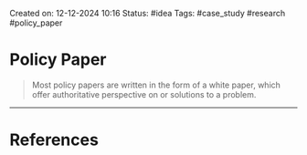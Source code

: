 Created on: 12-12-2024 10:16
Status: #idea
Tags: #case_study #research #policy_paper
# Policy Paper
> Most policy papers are written in the form of a white paper, which offer authoritative perspective on or solutions to a problem.





-----------------
# References